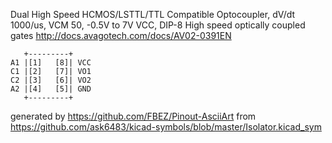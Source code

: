 Dual High Speed HCMOS/LSTTL/TTL Compatible Optocoupler, dV/dt 1000/us, VCM 50, -0.5V to 7V VCC, DIP-8
High speed optically coupled gates
http://docs.avagotech.com/docs/AV02-0391EN


	   +---------+
	A1 |[1]   [8]| VCC
	C1 |[2]   [7]| VO1
	C2 |[3]   [6]| VO2
	A2 |[4]   [5]| GND
	   +---------+


generated by https://github.com/FBEZ/Pinout-AsciiArt from https://github.com/ask6483/kicad-symbols/blob/master/Isolator.kicad_sym